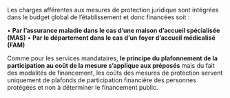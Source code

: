 Les charges afférentes aux mesures de protection juridique sont intégrées dans le budget global de l’établissement et donc financées soit :

• **Par l’assurance maladie dans le cas d’une maison d’accueil spécialisée (MAS)**
• **Par le département dans le cas d’un foyer d’accueil médicalisé (FAM)**

Comme pour les services mandataires, **le principe du plafonnement de la participation au coût de la mesure s’applique aux préposés** mais du fait des modalités de financement, les coûts des mesures de protection servent uniquement de plafonds de participation financière des personnes protégées et non à déterminer le financement public.

